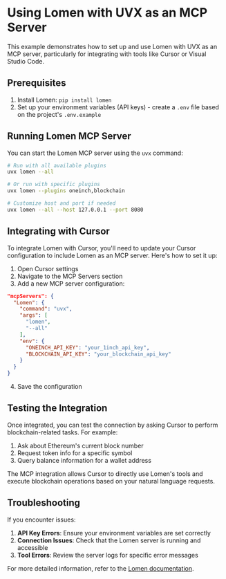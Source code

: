 # Using Lomen with UVX as an MCP Server

This example demonstrates how to set up and use Lomen with UVX as an MCP server, particularly for integrating with tools like Cursor or Visual Studio Code.

## Prerequisites

1. Install Lomen: `pip install lomen`
2. Set up your environment variables (API keys) - create a `.env` file based on the project's `.env.example`

## Running Lomen MCP Server

You can start the Lomen MCP server using the `uvx` command:

```bash
# Run with all available plugins
uvx lomen --all

# Or run with specific plugins
uvx lomen --plugins oneinch,blockchain

# Customize host and port if needed
uvx lomen --all --host 127.0.0.1 --port 8080
```

## Integrating with Cursor

To integrate Lomen with Cursor, you'll need to update your Cursor configuration to include Lomen as an MCP server. Here's how to set it up:

1. Open Cursor settings
2. Navigate to the MCP Servers section
3. Add a new MCP server configuration:

```json
"mcpServers": {
  "Lomen": {
    "command": "uvx",
    "args": [
      "lomen",
      "--all"
    ],
    "env": {
      "ONEINCH_API_KEY": "your_1inch_api_key",
      "BLOCKCHAIN_API_KEY": "your_blockchain_api_key"
    }
  }
}
```

4. Save the configuration

## Testing the Integration

Once integrated, you can test the connection by asking Cursor to perform blockchain-related tasks. For example:

1. Ask about Ethereum's current block number
2. Request token info for a specific symbol
3. Query balance information for a wallet address

The MCP integration allows Cursor to directly use Lomen's tools and execute blockchain operations based on your natural language requests.

## Troubleshooting

If you encounter issues:

1. **API Key Errors**: Ensure your environment variables are set correctly
2. **Connection Issues**: Check that the Lomen server is running and accessible
3. **Tool Errors**: Review the server logs for specific error messages

For more detailed information, refer to the [Lomen documentation](https://github.com/username/lomen#readme).
